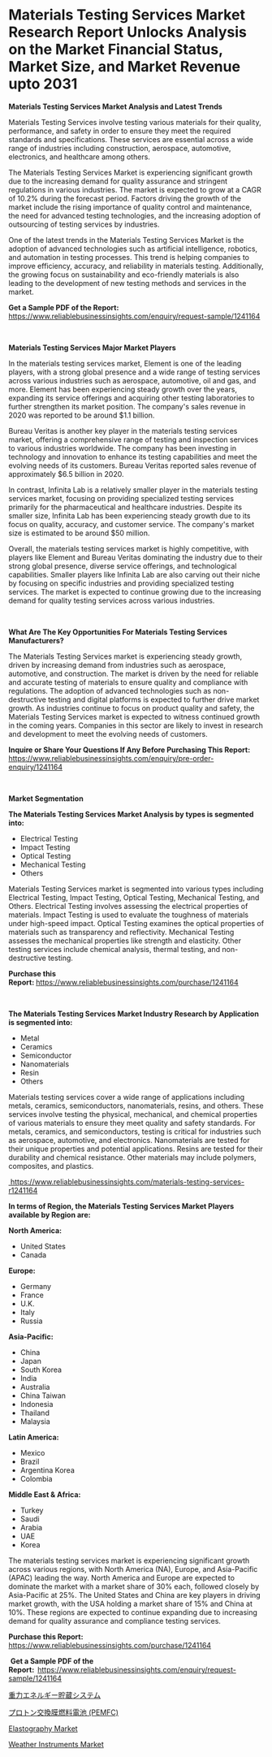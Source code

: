 <p><h1>Materials Testing Services Market Research Report Unlocks Analysis on the Market Financial Status, Market Size, and Market Revenue upto 2031</h1></p><p><strong>Materials Testing Services Market Analysis and Latest Trends</strong></p>
<p><p>Materials Testing Services involve testing various materials for their quality, performance, and safety in order to ensure they meet the required standards and specifications. These services are essential across a wide range of industries including construction, aerospace, automotive, electronics, and healthcare among others.</p><p>The Materials Testing Services Market is experiencing significant growth due to the increasing demand for quality assurance and stringent regulations in various industries. The market is expected to grow at a CAGR of 10.2% during the forecast period. Factors driving the growth of the market include the rising importance of quality control and maintenance, the need for advanced testing technologies, and the increasing adoption of outsourcing of testing services by industries.</p><p>One of the latest trends in the Materials Testing Services Market is the adoption of advanced technologies such as artificial intelligence, robotics, and automation in testing processes. This trend is helping companies to improve efficiency, accuracy, and reliability in materials testing. Additionally, the growing focus on sustainability and eco-friendly materials is also leading to the development of new testing methods and services in the market.</p></p>
<p><strong>Get a Sample PDF of the Report:&nbsp;</strong> <a href="https://www.reliablebusinessinsights.com/enquiry/request-sample/1241164">https://www.reliablebusinessinsights.com/enquiry/request-sample/1241164</a></p>
<p>&nbsp;</p>
<p><strong>Materials Testing Services Major Market Players</strong></p>
<p><p>In the materials testing services market, Element is one of the leading players, with a strong global presence and a wide range of testing services across various industries such as aerospace, automotive, oil and gas, and more. Element has been experiencing steady growth over the years, expanding its service offerings and acquiring other testing laboratories to further strengthen its market position. The company's sales revenue in 2020 was reported to be around $1.1 billion.</p><p>Bureau Veritas is another key player in the materials testing services market, offering a comprehensive range of testing and inspection services to various industries worldwide. The company has been investing in technology and innovation to enhance its testing capabilities and meet the evolving needs of its customers. Bureau Veritas reported sales revenue of approximately $6.5 billion in 2020.</p><p>In contrast, Infinita Lab is a relatively smaller player in the materials testing services market, focusing on providing specialized testing services primarily for the pharmaceutical and healthcare industries. Despite its smaller size, Infinita Lab has been experiencing steady growth due to its focus on quality, accuracy, and customer service. The company's market size is estimated to be around $50 million.</p><p>Overall, the materials testing services market is highly competitive, with players like Element and Bureau Veritas dominating the industry due to their strong global presence, diverse service offerings, and technological capabilities. Smaller players like Infinita Lab are also carving out their niche by focusing on specific industries and providing specialized testing services. The market is expected to continue growing due to the increasing demand for quality testing services across various industries.</p></p>
<p>&nbsp;</p>
<p><strong>What Are The Key Opportunities For Materials Testing Services Manufacturers?</strong></p>
<p><p>The Materials Testing Services market is experiencing steady growth, driven by increasing demand from industries such as aerospace, automotive, and construction. The market is driven by the need for reliable and accurate testing of materials to ensure quality and compliance with regulations. The adoption of advanced technologies such as non-destructive testing and digital platforms is expected to further drive market growth. As industries continue to focus on product quality and safety, the Materials Testing Services market is expected to witness continued growth in the coming years. Companies in this sector are likely to invest in research and development to meet the evolving needs of customers.</p></p>
<p><strong>Inquire or Share Your Questions If Any Before Purchasing This Report:</strong> <a href="https://www.reliablebusinessinsights.com/enquiry/pre-order-enquiry/1241164">https://www.reliablebusinessinsights.com/enquiry/pre-order-enquiry/1241164</a></p>
<p>&nbsp;</p>
<p><strong>Market Segmentation</strong></p>
<p><strong>The Materials Testing Services Market Analysis by types is segmented into:</strong></p>
<p><ul><li>Electrical Testing</li><li>Impact Testing</li><li>Optical Testing</li><li>Mechanical Testing</li><li>Others</li></ul></p>
<p><p>Materials Testing Services market is segmented into various types including Electrical Testing, Impact Testing, Optical Testing, Mechanical Testing, and Others. Electrical Testing involves assessing the electrical properties of materials. Impact Testing is used to evaluate the toughness of materials under high-speed impact. Optical Testing examines the optical properties of materials such as transparency and reflectivity. Mechanical Testing assesses the mechanical properties like strength and elasticity. Other testing services include chemical analysis, thermal testing, and non-destructive testing.</p></p>
<p><strong>Purchase this Report:&nbsp;</strong><a href="https://www.reliablebusinessinsights.com/purchase/1241164">https://www.reliablebusinessinsights.com/purchase/1241164</a></p>
<p>&nbsp;</p>
<p><strong>The Materials Testing Services Market Industry Research by Application is segmented into:</strong></p>
<p><ul><li>Metal</li><li>Ceramics</li><li>Semiconductor</li><li>Nanomaterials</li><li>Resin</li><li>Others</li></ul></p>
<p><p>Materials testing services cover a wide range of applications including metals, ceramics, semiconductors, nanomaterials, resins, and others. These services involve testing the physical, mechanical, and chemical properties of various materials to ensure they meet quality and safety standards. For metals, ceramics, and semiconductors, testing is critical for industries such as aerospace, automotive, and electronics. Nanomaterials are tested for their unique properties and potential applications. Resins are tested for their durability and chemical resistance. Other materials may include polymers, composites, and plastics.</p></p>
<p><a href="https://www.reliablebusinessinsights.com/materials-testing-services-r1241164">&nbsp;https://www.reliablebusinessinsights.com/materials-testing-services-r1241164</a></p>
<p><strong>In terms of Region, the Materials Testing Services Market Players available by Region are:</strong></p>
<p>
    <p> <strong> North America: </strong>
        <ul>
            <li>United States</li>
            <li>Canada</li>
        </ul>
        </p> 
    <p> <strong> Europe: </strong>
        <ul>
            <li>Germany</li>
            <li>France</li>
            <li>U.K.</li>
            <li>Italy</li>
            <li>Russia</li>
        </ul>
        </p> 
    <p> <strong> Asia-Pacific: </strong>
        <ul>
            <li>China</li>
            <li>Japan</li>
            <li>South Korea</li>
            <li>India</li>
            <li>Australia</li>
            <li>China Taiwan</li>
            <li>Indonesia</li>
            <li>Thailand</li>
            <li>Malaysia</li>
        </ul>
        </p> 
    <p> <strong> Latin America: </strong>
        <ul>
            <li>Mexico</li>
            <li>Brazil</li>
            <li>Argentina Korea</li>
            <li>Colombia</li>
        </ul>
        </p> 
    <p> <strong> Middle East & Africa: </strong>
        <ul>
            <li>Turkey</li>
            <li>Saudi</li>
            <li>Arabia</li>
            <li>UAE</li>
            <li>Korea</li>
        </ul>
    </p>
    </p>
<p><p>The materials testing services market is experiencing significant growth across various regions, with North America (NA), Europe, and Asia-Pacific (APAC) leading the way. North America and Europe are expected to dominate the market with a market share of 30% each, followed closely by Asia-Pacific at 25%. The United States and China are key players in driving market growth, with the USA holding a market share of 15% and China at 10%. These regions are expected to continue expanding due to increasing demand for quality assurance and compliance testing services.</p></p>
<p><strong>Purchase this Report: </strong><a href="https://www.reliablebusinessinsights.com/purchase/1241164">https://www.reliablebusinessinsights.com/purchase/1241164</a></p>
<p>&nbsp;<strong>Get a Sample PDF of the Report:&nbsp;&nbsp;</strong><a href="https://www.reliablebusinessinsights.com/enquiry/request-sample/1241164">https://www.reliablebusinessinsights.com/enquiry/request-sample/1241164</a></p>
<p><strong></strong></p>
<p><p><a href="https://github.com/qwpelcjko9242629/Market-Research-Report-List-3/blob/main/4193648181139.md">重力エネルギー貯蔵システム</a></p><p><a href="https://github.com/gfggqjbfys368009/Market-Research-Report-List-3/blob/main/7162748181140.md">プロトン交換膜燃料電池 (PEMFC)</a></p><p><a href="https://github.com/LeilaniWyman2021/Market-Research-Report-List-2/blob/main/elastography-market.md">Elastography Market</a></p><p><a href="https://github.com/phuonganhit041011/Market-Research-Report-List-1/blob/main/weather-instruments-market.md">Weather Instruments Market</a></p></p>
